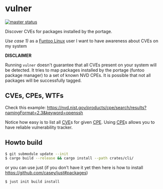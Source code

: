 # vulner
[![master status](https://github.com/mrl5/vulner/actions/workflows/rust-just.yaml/badge.svg?event=push)](https://github.com/mrl5/vulner/actions/workflows/rust-just.yaml)

Discover CVEs for packages installed by the portage.

*Use case 1)* as a [Funtoo Linux] user I want to have awareness about CVEs on my system

**DISCLAIMER**

Running `vulner` doesn't guarantee that all CVEs present on your system will be
detected. It tries to map packages installed by the portage (funtoo package
manager) to a set of known NVD CPEs. It is possible that not all packages will
be successfully tagged.


## CVEs, CPEs, WTFs
Check this example: https://nvd.nist.gov/products/cpe/search/results?namingFormat=2.3&keyword=openssh

Notice how easy is to list all [CVE]s for given [CPE]. Using [CPE]s allows you
to have reliable vulnerability tracker.


## Howto build
```bash
$ git submodule update --init
$ cargo build --release && cargo install --path crates/cli/
```
or you can use just (if you don't have it yet then here is how to install
https://github.com/casey/just#packages)
```bash
$ just init build install
```


[Funtoo Linux]: https://www.funtoo.org/
[CVE]: https://nvd.nist.gov/vuln
[CPE]: https://nvd.nist.gov/products/cpe
